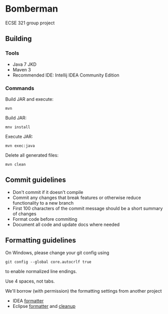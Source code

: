 # Bomberman #

ECSE 321 group project

## Building ##

### Tools ###
- Java 7 JKD
- Maven 3
- Recommended IDE: Intellij IDEA Community Edition

### Commands ###

Build JAR and execute:

    mvn

Build JAR:

    mnv install

Execute JAR:

    mvn exec:java

Delete all generated files:

    mvn clean

## Commit guidelines ##

- Don't commit if it doesn't compile
- Commit any changes that break features or otherwise reduce functionality to a new branch
- First 100 characters of the commit message should be a short summary of changes
- Format code before commiting
- Document all code and update docs where needed

## Formatting guidelines ##

On Windows, please change your git config using

    git config --global core.autocrlf true

to enable normalized line endings.

Use 4 spaces, not tabs.

We'll borrow (with permission) the formatting settings from another project
- IDEA [formatter](doc/spout_formatting/IntelliJ/Spout.xml)
- Eclipse [formatter](doc/spout_formatting/Eclipse/formatter.xml) and [cleanup](doc/spout_formatting/Eclipse/cleanup.xml)
